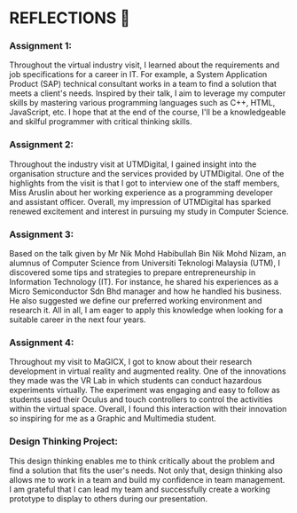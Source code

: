 # REFLECTIONS 💭
  ### Assignment 1:
  Throughout the virtual industry visit, I learned about the requirements and job specifications for a career in IT. For example, a System Application Product (SAP) technical consultant works in a team to find a solution that meets a client's needs. Inspired by their talk, I aim to leverage my computer skills by mastering various programming languages such as C++, HTML, JavaScript, etc. I hope that at the end of the course, I'll be a knowledgeable and skilful programmer with critical thinking skills. 

  ### Assignment 2:
  Throughout the industry visit at UTMDigital, I gained insight into the organisation structure and the services provided by UTMDigital. One of the highlights from the visit is that I got to interview one of the staff members, Miss Aruslin about her working experience as a programming developer and assistant officer. Overall, my impression of UTMDigital has sparked renewed excitement and interest in pursuing my study in Computer Science.

  ### Assignment 3:
  Based on the talk given by Mr Nik Mohd Habibullah Bin Nik Mohd Nizam, an alumnus of Computer Science from Universiti Teknologi Malaysia (UTM), I discovered some tips and strategies to prepare entrepreneurship in Information Technology (IT). For instance, he shared his experiences as a Micro Semiconductor Sdn Bhd manager and how he handled his business. He also suggested we define our preferred working environment and research it. All in all, I am eager to apply this knowledge when looking for a suitable career in the next four years. 

  ### Assignment 4:
  Throughout my visit to MaGICX, I got to know about their research development in virtual reality and augmented reality. One of the innovations they made was the VR Lab in which students can conduct hazardous experiments virtually. The experiment was engaging and easy to follow as students used their Oculus and touch controllers to control the activities within the virtual space. Overall, I found this interaction with their innovation so inspiring for me as a Graphic and Multimedia student. 

  ### Design Thinking Project:
  This design thinking enables me to think critically about the problem and find a solution that fits the user's needs. Not only that, design thinking also allows me to work in a team and build my confidence in team management. I am grateful that I can lead my team and successfully create a working prototype to display to others during our presentation. 
